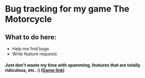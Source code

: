 # Bug tracking for my game The Motorcycle
## What to do here:
- Help me find bugs
- Write feature requests
#### Just don't waste my time with spamming, features that are totally ridiculous, etc. :) ([Game link](https://store.steampowered.com/app/2222530/The_Motorcycle/))
